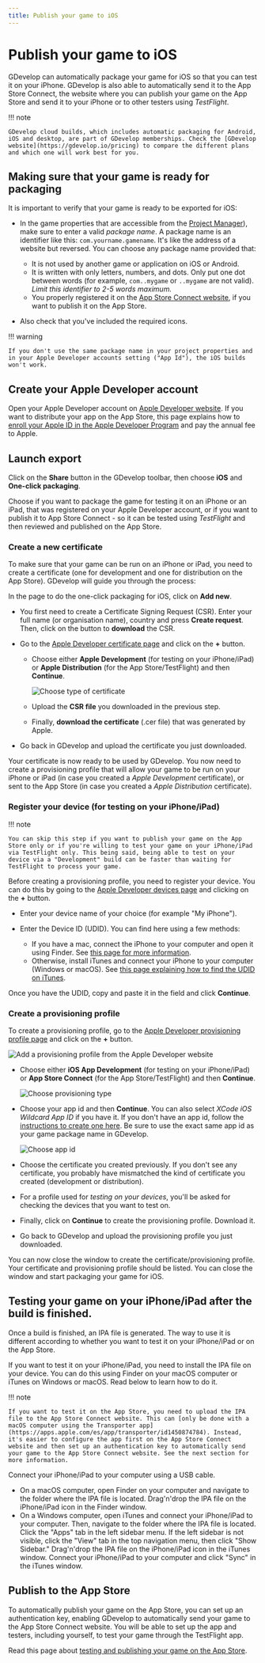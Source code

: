 ```yaml
---
title: Publish your game to iOS
---
```


# Publish your game to iOS

GDevelop can automatically package your game for iOS so that you can test it on your iPhone. GDevelop is also able to automatically send it to the App Store Connect, the website where you can publish your game on the App Store and send it to your iPhone or to other testers using _TestFlight_.

!!! note

    GDevelop cloud builds, which includes automatic packaging for Android, iOS and desktop, are part of GDevelop memberships. Check the [GDevelop website](https://gdevelop.io/pricing) to compare the different plans and which one will work best for you.

## Making sure that your game is ready for packaging

It is important to verify that your game is ready to be exported for iOS:

- In the game properties that are accessible from the [Project Manager](/gdevelop5/interface)), make sure to enter a valid _package name_. A package name is an identifier like this: `com.yourname.gamename`. It's like the address of a website but reversed. You can choose any package name provided that:

    - It is not used by another game or application on iOS or Android.
    - It is written with only letters, numbers, and dots. Only put one dot between words (for example, `com..mygame` or `..mygame` are not valid). _Limit this identifier to 2-5 words maximum._
    - You properly registered it on the [App Store Connect website](./app-store), if you want to publish it on the App Store.

- Also check that you've included the required icons.

!!! warning

    If you don't use the same package name in your project properties and in your Apple Developer accounts setting ("App Id"), the iOS builds won't work.

## Create your Apple Developer account

Open your Apple Developer account on [Apple Developer website](https://developer.apple.com/account/). If you want to distribute your app on the App Store, this page explains how to [enroll your Apple ID in the Apple Developer Program](https://developer.apple.com/support/enrollment) and pay the annual fee to Apple.

## Launch export

Click on the **Share** button in the GDevelop toolbar, then choose **iOS** and **One-click packaging**.

Choose if you want to package the game for testing it on an iPhone or an iPad, that was registered on your Apple Developer account, or if you want to publish it to App Store Connect - so it can be tested using _TestFlight_ and then reviewed and published on the App Store.

### Create a new certificate

To make sure that your game can be run on an iPhone or iPad, you need to create a certificate (one for development and one for distribution on the App Store). GDevelop will guide you through the process:

In the page to do the one-click packaging for iOS, click on **Add new**.

- You first need to create a Certificate Signing Request (CSR). Enter your full name (or organisation name), country and press **Create request**. Then, click on the button to **download** the CSR.
- Go to the [Apple Developer certificate page](https://developer.apple.com/account/resources/certificates/list) and click on the **+** button.

  - Choose either **Apple Development** (for testing on your iPhone/iPad) or **Apple Distribution** (for the App Store/TestFlight) and then **Continue**.

    ![Choose type of certificate](./certificate-choose-type.png)

  - Upload the **CSR file** you downloaded in the previous step.
  - Finally, **download the certificate** (.cer file) that was generated by Apple.

- Go back in GDevelop and upload the certificate you just downloaded.

Your certificate is now ready to be used by GDevelop. You now need to create a provisioning profile that will allow your game to be run on your iPhone or iPad (in case you created a _Apple Development_ certificate), or sent to the App Store (in case you created a _Apple Distribution_ certificate).

### Register your device (for testing on your iPhone/iPad)

!!! note

    You can skip this step if you want to publish your game on the App Store only or if you're willing to test your game on your iPhone/iPad via TestFlight only. This being said, being able to test on your device via a "Development" build can be faster than waiting for TestFlight to process your game.

Before creating a provisioning profile, you need to register your device. You can do this by going to the [Apple Developer devices page](https://developer.apple.com/account/resources/devices/list) and clicking on the **+** button.

- Enter your device name of your choice (for example "My iPhone").
- Enter the Device ID (UDID). You can find here using a few methods:

  - If you have a mac, connect the iPhone to your computer and open it using Finder. See [this page for more information](https://medium.com/@igor_marques/how-to-find-an-iphones-udid-2d157f1cf2b9).
  - Otherwise, install iTunes and connect your iPhone to your computer (Windows or macOS). See [this page explaining how to find the UDID on iTunes](<https://www.wikihow.com/Obtain-the-Identifier-Number-(UDID)-for-an-iPhone,-iPod-or-iPad>).

Once you have the UDID, copy and paste it in the field and click **Continue**.

### Create a provisioning profile

To create a provisioning profile, go to the [Apple Developer provisioning profile page](https://developer.apple.com/account/resources/profiles/list) and click on the **+** button.

![Add a provisioning profile from the Apple Developer website](./provisioning-profile-add.png)

- Choose either **iOS App Development** (for testing on your iPhone/iPad) or **App Store Connect** (for the App Store/TestFlight) and then **Continue**.

  ![Choose provisioning type](provisioning-profile-choose-type.png)

- Choose your app id and then **Continue**. You can also select _XCode iOS Wildcard App ID_ if you have it.
  If you don't have an app id, follow the [instructions to create one here](./app-store). Be sure to use the exact same app id as your game package name in GDevelop.

  ![Choose app id](provisioning-profile-choose-app-id.png)

- Choose the certificate you created previously. If you don't see any certificate, you probably have mismatched the kind of certificate you created (development or distribution).
- For a profile used for _testing on your devices_, you'll be asked for checking the devices that you want to test on.
- Finally, click on **Continue** to create the provisioning profile. Download it.
- Go back to GDevelop and upload the provisioning profile you just downloaded.

You can now close the window to create the certificate/provisioning profile. Your certificate and provisioning profile should be listed. You can close the window and start packaging your game for iOS.

## Testing your game on your iPhone/iPad after the build is finished.

Once a build is finished, an IPA file is generated.
The way to use it is different according to whether you want to test it on your iPhone/iPad or on the App Store.

If you want to test it on your iPhone/iPad, you need to install the IPA file on your device. You can do this using Finder on your macOS computer or iTunes on Windows or macOS. Read below to learn how to do it.

!!! note

    If you want to test it on the App Store, you need to upload the IPA file to the App Store Connect website. This can [only be done with a macOS computer using the Transporter app](https://apps.apple.com/es/app/transporter/id1450874784). Instead, it's easier to configure the app first on the App Store Connect website and then set up an authentication key to automatically send your game to the App Store Connect website. See the next section for more information.

Connect your iPhone/iPad to your computer using a USB cable.

- On a macOS computer, open Finder on your computer and navigate to the folder where the IPA file is located. Drag'n'drop the IPA file on the iPhone/iPad icon in the Finder window.
- On a Windows computer, open iTunes and connect your iPhone/iPad to your computer. Then, navigate to the folder where the IPA file is located. Click the "Apps" tab in the left sidebar menu. If the left sidebar is not visible, click the "View" tab in the top navigation menu, then click "Show Sidebar." Drag'n'drop the IPA file on the iPhone/iPad icon in the iTunes window. Connect your iPhone/iPad to your computer and click "Sync" in the iTunes window.

## Publish to the App Store

To automatically publish your game on the App Store, you can set up an authentication key, enabling GDevelop to automatically send your game to the App Store Connect website. You will be able to set up the app and testers, including yourself, to test your game through the TestFlight app.

Read this page about [testing and publishing your game on the App Store](./app-store).
